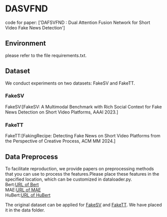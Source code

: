 # DASVFND
code for paper: ['DAFSVFND : Dual Attention Fusion Network for Short Video Fake News Detection']
## Environment
please refer to the file requirements.txt.
## Dataset
We conduct experiments on two datasets: FakeSV and FakeTT. 
### FakeSV
FakeSV:[FakeSV: A Multimodal Benchmark with Rich Social Context for Fake News Detection on Short Video Platforms, AAAI 2023.]
### FakeTT
FakeTT:[FakingRecipe: Detecting Fake News on Short Video Platforms from the Perspective of Creative Process, ACM MM 2024.]
## Data Preprocess
To facilitate reproduction, we provide papers on preprocessing methods that you can use to process the features.Please place these features in the specified location, which can be customized in dataloader.py.<br> 
Bert:[URL of Bert](https://github.com/ymcui/Chinese-BERT-wwm)<br>
MAE:[URL of MAE](https://github.com/facebookresearch/mae)<br>
HuBert:[URL of HuBert](https://github.com/bshall/hubert)

The original dataset can be applied for [FakeSV](https://github.com/ICTMCG/FakeSV) and [FakeTT](https://github.com/ICTMCG/FakingRecipe?tab=readme-ov-file). We have placed it in the data folder.
